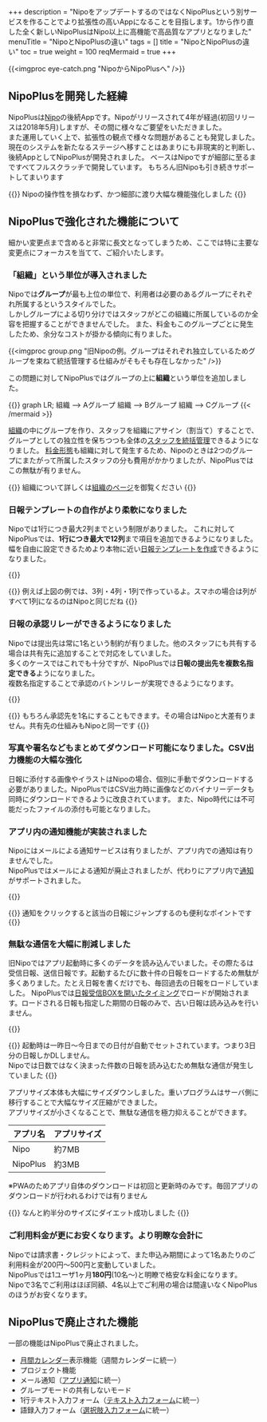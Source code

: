 +++
description = "NipoをアップデートするのではなくNipoPlusという別サービスを作ることでより拡張性の高いAppになることを目指します。1から作り直した全く新しいNipoPlusはNipo以上に高機能で高品質なアプリとなりました"
menuTitle = "NipoとNipoPlusの違い"
tags = []
title = "NipoとNipoPlusの違い"
toc = true
weight = 100
reqMermaid = true
+++

{{<imgproc eye-catch.png "NipoからNipoPlusへ" />}}

## NipoPlusを開発した経緯

NipoPlusは[Nipo](/old/)の後続Appです。Nipoがリリースされて4年が経過(初回リリースは2018年5月)しますが、その間に様々なご要望をいただきました。  
また運用していく上で、拡張性の観点で様々な問題があることも発覚しました。  
現在のシステムを新たなるステージへ移すことはあまりにも非現実的と判断し、後続AppとしてNipoPlusが開発されました。
ベースはNipoですが細部に至るまですべてフルスクラッチで開発しています。
もちろん旧Nipoも引き続きサポートしてまいります

{{<alice pos="right" icon="here">}}
Nipoの操作性を損なわず、かつ細部に渡り大幅な機能強化しました
{{</alice>}}

## NipoPlusで強化された機能について

細かい変更点まで含めると非常に長文となってしまうため、ここでは特に主要な変更点にフォーカスを当てて、ご紹介いたします。

### 「組織」という単位が導入されました

Nipoでは**グループ**が最も上位の単位で、利用者は必要のあるグループにそれぞれ所属するというスタイルでした。  
しかしグループによる切り分けではスタッフがどこの組織に所属しているのか全容を把握することができませんでした。
また、料金もこのグループごとに発生したため、余分なコストが掛かる傾向に有りました。

{{<imgproc group.png "旧Nipoの例。グループはそれぞれ独立しているためグループを束ねて統括管理する仕組みがそもそも存在しなかった" />}}

この問題に対してNipoPlusではグループの上に**組織**という単位を追加しました。

{{<mermaid align="center">}}
graph LR;
  組織 --> Aグループ
  組織 --> Bグループ
  組織 --> Cグループ
{{< /mermaid >}}

[組織](/org/)の中にグループを作り、スタッフを組織にアサイン（割当て）することで、グループとしての独立性を保ちつつも全体の[スタッフを統括管理](/org/staff/)できるようになりました。
[料金形態](/price/)も組織に対して発生するため、Nipoのときは2つのグループにまたがって所属したスタッフの分も費用がかかりましたが、NipoPlusではこの無駄が有りません。

{{<alice pos="right" icon="ok">}}
組織について詳しくは[組織のページ](/org/)を御覧ください
{{</alice>}}

### 日報テンプレートの自作がより柔軟になりました

Nipoでは1行につき最大2列までという制限がありました。
これに対してNipoPlusでは、**1行につき最大で12列**まで項目を追加できるようになりました。幅を自由に設定できるためより本物に近い[日報テンプレートを作成](/org/groupsetting/template/)できるようになりました。

{{<icatch filename="responsive-design" msg="日報テンプレートの 設計自由度がUP" title="日報テンプレートのレイアウト設計の自由度が大幅UP" fontsize="30px" alice="here" >}}

{{<alice pos="right" icon="ok">}}
例えば上図の例では、3列・4列・1列で作っているよ。スマホの場合は列がすべて1列になるのはNipoと同じだね
{{</alice>}}

### 日報の承認リレーができるようになりました

Nipoでは提出先は常に1名という制約が有りました。他のスタッフにも共有する場合は共有先に追加することで対応をしていました。  
多くのケースではこれでも十分ですが、NipoPlusでは**日報の提出先を複数名指定できる**ようになりました。  
複数名指定することで承認のバトンリレーが実現できるようになります。

{{<icatch filename="report-detail" msg="複数人による承認 のリレーが可能です" title="日報の承認リレー。承認印も完備" fontsize="30px" alice="ok" >}}

{{<alice pos="right" icon="ok">}}
もちろん承認先を1名にすることもできます。その場合はNipoと大差有りません。共有先の仕組みもNipoと同一です
{{</alice>}}

### 写真や署名などもまとめてダウンロード可能になりました。CSV出力機能の大幅な強化

日報に添付する画像やイラストはNipoの場合、個別に手動でダウンロードする必要がありました。NipoPlusではCSV出力時に画像などのバイナリーデータも同時にダウンロードできるように改良されています。
また、Nipo時代には不可能だったファイルの添付も可能となりました。

### アプリ内の通知機能が実装されました

Nipoにはメールによる通知サービスは有りましたが、アプリ内での通知は有りませんでした。  
NipoPlusではメールによる通知が廃止されましたが、代わりにアプリ内で[通知](/notice/show/)がサポートされました。

{{<icatch filename="notice" msg="通知機能で 情報を見落とさない" title="通知機能の実装" fontsize="30px" alice="ok" >}}

{{<alice pos="right" icon="ok">}}
通知をクリックすると該当の日報にジャンプするのも便利なポイントです
{{</alice>}}

### 無駄な通信を大幅に削減しました

旧Nipoではアプリ起動時に多くのデータを読み込んでいました。その際たるは受信日報、送信日報です。起動するたびに数十件の日報をロードするため無駄が多くありました。たとえ日報を書くだけでも、毎回過去の日報をロードしていました。
NipoPlusでは[日報受信BOXを開いたタイミング](/report/read/list/)でロードが開始されます。ロードされる日報も指定した期間の日報のみで、古い日報は読み込みを行いません。

{{<icatch filename="report-box" msg="必要な期間の日報を 素早くロードします" title="必要な日報のみを賢く読み込むことで無駄な通信を削減できます。" fontsize="30px" alice="ok" >}}

{{<alice pos="right" icon="ok">}}
起動時は一昨日〜今日までの日付が自動でセットされています。つまり3日分の日報しかDLしません。  
Nipoでは日数ではなく決まった件数の日報を読み込むため無駄な通信が発生していました
{{</alice>}}

アプリサイズ本体も大幅にサイズダウンしました。重いプログラムはサーバ側に移行することで大幅なサイズ圧縮ができました。  
アプリサイズが小さくなることで、無駄な通信を極力抑えることができます。

|アプリ名|アプリサイズ|
|---|---|
|Nipo|約7MB|
|NipoPlus|約3MB|

※PWAのためアプリ自体のダウンロードは初回と更新時のみです。毎回アプリのダウンロードが行われるわけでは有りません

{{<alice pos="right" icon="please">}}
なんと約半分のサイズにダイエット成功しました
{{</alice>}}

### ご利用料金が更にお安くなります。より明瞭な会計に

Nipoでは請求書・クレジットによって、また申込み期間によって1名あたりのご利用料金が200円〜500円と変動していました。  
NipoPlusでは1ユーザ1ヶ月**180円**(10名〜)と明瞭で格安な料金になります。  
Nipoで3名でご利用はほぼ同額、4名以上でご利用の場合は間違いなくNipoPlusのほうがお安くなります。

## NipoPlusで廃止された機能

一部の機能はNipoPlusで廃止されました。

- [月間カレンダー](https://guide-nipo.sndbox.jp/manual/calendar/)表示機能（週間カレンダーに統一）
- プロジェクト機能
- メール通知（[アプリ通知](/notice/show/)に統一）
- グループモードの共有しないモード
- 1行テキスト入力フォーム（[テキスト入力フォーム](/org/groupsetting/template/text/)に統一）
- 語録入力フォーム（[選択肢入力フォーム](/org/groupsetting/template/select/)に統一）
